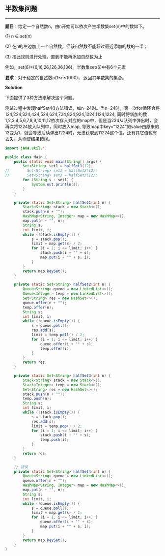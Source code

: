 ## 半数集问题

---

**题目**：给定一个自然数n，由n开始可以依次产生半数集set(n)中的数如下。

(1) n ∈ set(n)

(2) 在n的左边加上一个自然数，但该自然数不能超过最近添加的数的一半；

(3) 按此规则进行处理，直到不能再添加自然数为止

例如，set(6)={6,16,26,126,36,136}。半数集set(6)中有6个元素

**要求**：对于给定的自然数n(1≤n≤1000)， 返回其半数集的集合。

**Solution**

下面提供了3种方法来解决这个问题。

测试过程中发现halfSet4()方法错误，如n=24时。当n=24时，第一次for循环会将124,224,324,424,524,624,724,824,924,1024,1124,1224, 同时将新加的数1,2,3,4,5,6,7,8,9,10,11,12依次存入对应的map中，但是当224从队列中弹出时，会再次将1224放入队列中，同时放入map, 导致map中key=“1224”的value由原来的12变为1，就会导致后续弹出1224时，无法获取到11224这个值，还有其它值也有丢失，从而使结果错误。

```java
import java.util.*;

public class Main {
    public static void main(String[] args) {
        Set<String> set1 = halfSet1(12);
//        Set<String> set2 = halfSet2(12);
//        Set<String> set3 = halfSet3(12);
        for (String s : set1) {
            System.out.println(s);
        }
    }

    private static Set<String> halfSet1(int n) {
        Stack<String> stack = new Stack<>();
        stack.push(n + "");
        HashMap<String, Integer> map = new HashMap<>();
        map.put(n + "", n);
        String s;
        int limit, i;
        while (!stack.isEmpty()) {
            s = stack.pop();
            limit = map.get(s) / 2;
            for (i = 1; i <= limit; i++) {
                stack.push(i + "" + s);
                map.put(i + "" + s, i);
            }
        }
        return map.keySet();
    }

    private static Set<String> halfSet2(int n) {
        Queue<String> queue = new LinkedList<>();
        Queue<Integer> temp = new LinkedList<>();
        Set<String> res = new HashSet<>();
        queue.offer(n + "");
        temp.offer(n);
        String s;
        int limit, i;
        while (!queue.isEmpty()) {
            s = queue.poll();
            res.add(s);
            limit = temp.poll() / 2;
            for (i = 1; i <= limit; i++) {
                queue.offer(i + "" + s);
                temp.offer(i);
            }
        }
        return res;
    }

    private static Set<String> halfSet3(int n) {
        Stack<String> stack = new Stack<>();
        Stack<Integer> temp = new Stack<>();
        Set<String> res = new HashSet<>();
        stack.push(n + "");
        temp.push(n);
        String s;
        int limit, i;
        while (!stack.isEmpty()) {
            s = stack.pop();
            res.add(s);
            limit = temp.pop() / 2;
            for (i = 1; i <= limit; i++) {
                stack.push(i + "" + s);
                temp.push(i);
            }
        }
        return res;
    }

    // 错误
    private static Set<String> halfSet4(int n) {
        Queue<String> queue = new LinkedList<>();
        queue.offer(n + "");
        HashMap<String, Integer> map = new HashMap<>();
        map.put(n + "", n);
        String s;
        int limit, i;
        while (!queue.isEmpty()) {
            s = queue.poll();
            limit = map.get(s) / 2;
            for (i = 1; i <= limit; i++) {
                queue.offer(i + "" + s);
                map.put(i + "" + s, i);
            }
        }
        return map.keySet();
    }
}
```





